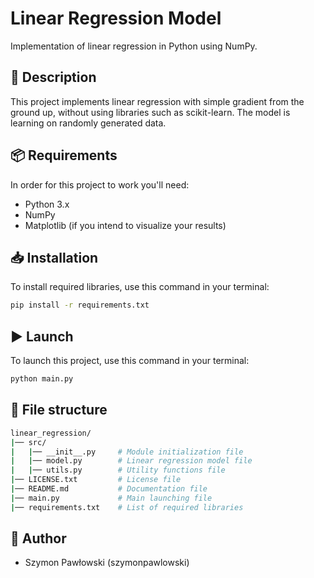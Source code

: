 # Linear Regression Model

Implementation of linear regression in Python using NumPy.

## 📄 Description
This project  implements linear regression with simple gradient from the ground up, without using libraries such as scikit-learn. The model is learning on randomly generated data.

## 📦 Requirements
In order for this project to work you'll need:
- Python 3.x
- NumPy
- Matplotlib (if you intend to visualize your results)

## 📥 Installation
To install required libraries, use this command in your terminal:
```bash
pip install -r requirements.txt
```

## ▶️ Launch
To launch this project, use this command in your terminal:
```bash
python main.py
```

## 📁 File structure
```bash
linear_regression/
|── src/
|   |── __init__.py     # Module initialization file
|   |── model.py        # Linear regression model file
|   |── utils.py        # Utility functions file
|── LICENSE.txt         # License file
|── README.md           # Documentation file
|── main.py             # Main launching file
|── requirements.txt    # List of required libraries
```

## 👤 Author
- Szymon Pawłowski (szymonpawlowski)


